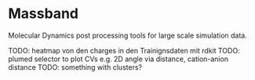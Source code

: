 # Massband

Molecular Dynamics post processing tools for large scale simulation data.

TODO: heatmap von den charges in den Trainignsdaten mit rdkit
TODO: plumed selector to plot CVs e.g. 2D angle via distance, cation-anion distance
TODO: something with clusters?
